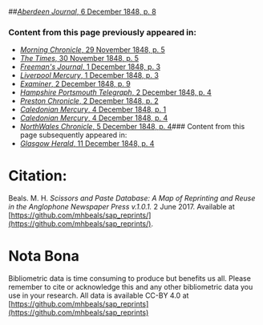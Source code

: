 ##[*Aberdeen Journal*, 6 December 1848, p. 8](https://mhbeals.github.io/sap_html/Aberdeen-Journal/Aberdeen-Journal-6-December-1848-p-8)

### Content from this page previously appeared in:
+ [*Morning Chronicle*, 29 November 1848, p. 5](https://mhbeals.github.io/sap_html/Morning-Chronicle/Morning-Chronicle-29-November-1848-p-5)
+ [*The Times*, 30 November 1848, p. 5](https://mhbeals.github.io/sap_html/The-Times/The-Times-30-November-1848-p-5)
+ [*Freeman's Journal*, 1 December 1848, p. 3](https://mhbeals.github.io/sap_html/Freeman's-Journal/Freeman's-Journal-1-December-1848-p-3)
+ [*Liverpool Mercury*, 1 December 1848, p. 3](https://mhbeals.github.io/sap_html/Liverpool-Mercury/Liverpool-Mercury-1-December-1848-p-3)
+ [*Examiner*, 2 December 1848, p. 9](https://mhbeals.github.io/sap_html/Examiner/Examiner-2-December-1848-p-9)
+ [*Hampshire Portsmouth Telegraph*, 2 December 1848, p. 4](https://mhbeals.github.io/sap_html/Hampshire-Portsmouth-Telegraph/Hampshire-Portsmouth-Telegraph-2-December-1848-p-4)
+ [*Preston Chronicle*, 2 December 1848, p. 2](https://mhbeals.github.io/sap_html/Preston-Chronicle/Preston-Chronicle-2-December-1848-p-2)
+ [*Caledonian Mercury*, 4 December 1848, p. 1](https://mhbeals.github.io/sap_html/Caledonian-Mercury/Caledonian-Mercury-4-December-1848-p-1)
+ [*Caledonian Mercury*, 4 December 1848, p. 4](https://mhbeals.github.io/sap_html/Caledonian-Mercury/Caledonian-Mercury-4-December-1848-p-4)
+ [*NorthWales Chronicle*, 5 December 1848, p. 4](https://mhbeals.github.io/sap_html/NorthWales-Chronicle/NorthWales-Chronicle-5-December-1848-p-4)### Content from this page subsequently appeared in:
+ [*Glasgow Herald*, 11 December 1848, p. 4](https://mhbeals.github.io/sap_html/Glasgow-Herald/Glasgow-Herald-11-December-1848-p-4)
                    
# Citation: 

Beals. M. H. *Scissors and Paste Database: A Map of Reprinting and Reuse in the Anglophone Newspaper Press v.1.0.1.* 2 June 2017. Available at [https://github.com/mhbeals/sap_reprints/](https://github.com/mhbeals/sap_reprints/). 
                    
# Nota Bona

Bibliometric data is time consuming to produce but benefits us all. Please remember to cite or acknowledge this and any other bibliometric data you use in your research. All data is available CC-BY 4.0 at [https://github.com/mhbeals/sap_reprints](https://github.com/mhbeals/sap_reprints)